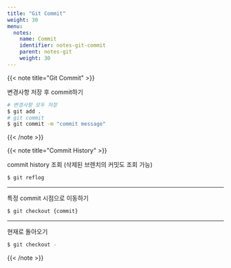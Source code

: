 ```yaml
---
title: "Git Commit"
weight: 30
menu:
  notes:
    name: Commit
    identifier: notes-git-commit
    parent: notes-git
    weight: 30
---
```



<!-- Git Commit -->
{{< note title="Git Commit" >}}

변경사항 저장 후 commit하기
```bash
# 변경사항 모두 저장
$ git add .
# git commit
$ git commit -m "commit message"
```
{{< /note >}}


<!-- Commit History -->
{{< note title="Commit History" >}}

commit history 조회 (삭제된 브렌치의 커밋도 조회 가능)
```bash
$ git reflog
```
---
특정 commit 시점으로 이동하기
```bash
$ git checkout {commit}
```
---
현재로 돌아오기
```bash
$ git checkout -
```
{{< /note >}}
